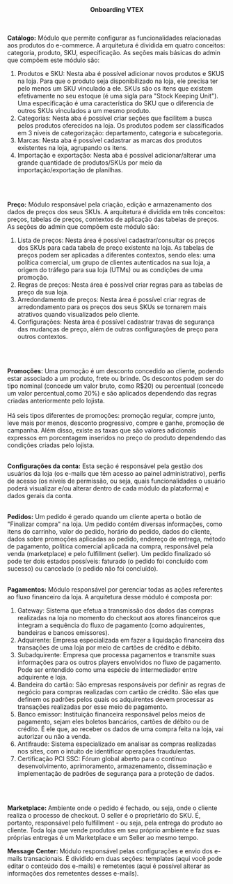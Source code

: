 <div align="center"><strong>Onboarding VTEX</strong></div></br></br>

<strong>Catálogo:</strong> Módulo que permite configurar as funcionalidades relacionadas aos produtos do e-commerce. A arquitetura é dividida em quatro conceitos: categoria, produto, SKU, especificação. As seções mais básicas do admin que compõem este módulo são:

<div>
  <ol>
    <li>Produtos e SKU: Nesta aba é possível adicionar novos produtos e SKUS na loja. Para que o produto seja disponibilizado na loja, ele precisa ter pelo menos um SKU vinculado a ele. SKUs são os itens que existem efetivamente no seu estoque (é uma sigla para "Stock Keeping Unit"). Uma especificação é uma característica do SKU que o diferencia de outros SKUs vinculados a um mesmo produto.</li>
    <li>Categorias: Nesta aba é possível criar seções que facilitem a busca pelos produtos oferecidos na loja. Os produtos podem ser classificados em 3 níveis de categorização: departamento, categoria e subcategoria.</li>
    <li>Marcas: Nesta aba é possível cadastrar as marcas dos produtos existentes na loja, agrupando os itens.</li>
    <li>Importação e exportação: Nesta aba é possível adicionar/alterar uma grande quantidade de produtos/SKUs por meio da importação/exportação de planilhas.</li>
  </ol>
</div><br><br>

<strong>Preço:</strong> Módulo responsável pela criação, edição e armazenamento dos dados de preços dos seus SKUs. A arquitetura é dividida em três conceitos: preços, tabelas de preços, contextos de aplicação das tabelas de preços. As seções do admin que compõem este módulo são:

<div>
  <ol>
    <li>Lista de preços: Nesta área é possível cadastrar/consultar os preços dos SKUs para cada tabela de preço existente na loja. As tabelas de preços podem ser aplicadas a diferentes contextos, sendo eles: uma política comercial, um grupo de clientes autenticados na sua loja, a origem do tráfego para sua loja (UTMs) ou as condições de uma promoção.</li>
    <li>Regras de preços: Nesta área é possível criar regras para as tabelas de preço da sua loja. </li>
    <li>Arredondamento de preços: Nesta área é possível criar regras de arredondamento para os preços dos seus SKUs se tornarem mais atrativos quando visualizados pelo cliente.</li>
    <li>Configurações: Nesta área é possível cadastrar travas de segurança das mudanças de preço, além de outras configurações de preço para outros contextos.</li>
  </ol>
</div><br><br>

<strong>Promoções:</strong> Uma promoção é um desconto concedido ao cliente, podendo estar associado a um produto, frete ou brinde. Os descontos podem ser do tipo nominal (concede um valor bruto, como R$20) ou percentual (concede um valor percentual,como 20%) e são aplicados dependendo das regras criadas anteriormente pelo lojista. <br><br>
Há seis tipos diferentes de promoções: promoção regular, compre junto, leve mais por menos, desconto progressivo, compre e ganhe, promoção de campanha. Além disso, existe as taxas que são valores adicionais expressos em porcentagem inseridos no preço do produto dependendo das condições criadas pelo lojista.<br><br>

<strong>Configurações da conta:</strong> Esta seção é responsável pela gestão dos usuários da loja (os e-mails que têm acesso ao painel administrativo), perfis de acesso (os níveis de permissão, ou seja, quais funcionalidades o usuário poderá visualizar e/ou alterar dentro de cada módulo da plataforma) e dados gerais da conta.<br><br>

<strong>Pedidos:</strong> Um pedido é gerado quando um cliente aperta o botão de "Finalizar compra" na loja. Um pedido contém diversas informações, como itens do carrinho, valor do pedido, horário do pedido, dados do cliente, dados sobre promoções aplicadas ao pedido, endereço de entrega, método de pagamento, política comercial aplicada na compra, responsável pela venda (marketplace) e pelo fulfillment (seller). Um pedido finalizado só pode ter dois estados possíveis: faturado (o pedido foi concluído com sucesso) ou cancelado (o pedido não foi concluído).<br><br>

<strong>Pagamentos:</strong> Módulo responsável por gerenciar todas as ações referentes ao fluxo financeiro da loja. A arquitetura desse módulo é composta por:

<div>
  <ol>
    <li>Gateway: Sistema que efetua a transmissão dos dados das compras realizadas na loja no momento do checkout aos atores financeiros que integram a sequência do fluxo de pagamento (como adquirentes, bandeiras e bancos emissores).</li>
    <li>Adquirente: Empresa especializada em fazer a liquidação financeira das transações de uma loja por meio de cartões de crédito e débito. </li>
    <li>Subadquirente: Empresa que processa pagamentos e transmite suas informações para os outros players envolvidos no fluxo de pagamento. Pode ser entendido como uma espécie de intermediador entre adquirente e loja.</li>
    <li>Bandeira do cartão: São empresas responsáveis por definir as regras de negócio para compras realizadas com cartão de crédito. São elas que definem os padrões pelos quais os adquirentes devem processar as transações realizadas por esse meio de pagamento.</li>
    <li>Banco emissor: Instituição financeira responsável pelos meios de pagamento, sejam eles boletos bancários, cartões de débito ou de crédito. É ele que, ao receber os dados de uma compra feita na loja, vai autorizar ou não a venda.</li>
    <li>Antifraude: Sistema especializado em analisar as compras realizadas nos sites, com o intuito de identificar operações fraudulentas.</li>
    <li>Certificação PCI SSC: Fórum global aberto para o contínuo desenvolvimento, aprimoramento, armazenamento, disseminação e implementação de padrões de segurança para a proteção de dados.</li>
  </ol>
</div><br><br>

<strong>Marketplace: </strong> Ambiente onde o pedido é fechado, ou seja, onde o cliente realiza o processo de checkout. O seller é o proprietário do SKU. É, portanto, responsável pelo fulfillment - ou seja, pela entrega do produto ao cliente. Toda loja que vende produtos em seu próprio ambiente e faz suas próprias entregas é um Marketplace e um Seller ao mesmo tempo.

<strong>Message Center: </strong> Módulo responsável pelas configurações e envio dos e-mails transacionais. É dividido em duas seções: templates (aqui você pode editar o conteúdo dos e-mails) e remetentes (aqui é possível alterar as informações dos remetentes desses e-mails).
